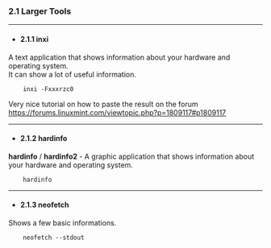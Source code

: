 

### 2.1 Larger Tools


----

* #### 2.1.1 **inxi**

A text application that shows information about your hardware and operating system.     
It can show a lot of useful information.

```
    inxi -Fxxxrzc0
```

Very nice tutorial on how to paste the result on the forum  
<https://forums.linuxmint.com/viewtopic.php?p=1809117#p1809117>

----

* #### 2.1.2 **hardinfo**

**hardinfo** / **hardinfo2** - A graphic application that shows information about your hardware and operating system. 

```
    hardinfo
```

----

* #### 2.1.3 **neofetch**

Shows a few basic informations.

```
    neofetch --stdout 
```